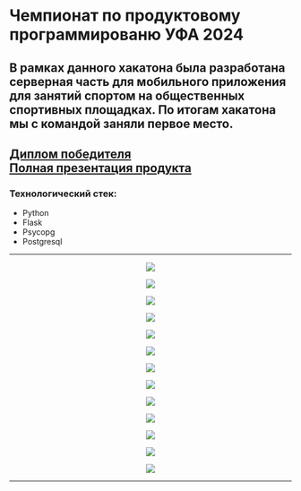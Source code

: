 # Чемпионат по продуктовому программированю УФА 2024

В рамках данного хакатона была разработана серверная часть для мобильного приложения
для занятий спортом на общественных спортивных площадках. По итогам хакатона мы с командой
заняли первое место.
---
[Диплом победителя](other/Диплом%20I%20степени,%20Хакатон,%20Уфа.pdf) \
[Полная презентация продукта](other/UfaPresentation.pdf)
---
### Технологический стек:
* Python
* Flask 
* Psycopg
* Postgresql
---

<p align="center">
  <img src="other/UfaPresentation_page-0001.jpg" />
</p>

<p align="center">
  <img src="other/UfaPresentation_page-0003.jpg" />
</p>

<p align="center">
  <img src="other/UfaPresentation_page-0004.jpg" />
</p>

<p align="center">
  <img src="other/UfaPresentation_page-0005.jpg" />
</p>

<p align="center">
  <img src="other/UfaPresentation_page-0006.jpg" />
</p>

<p align="center">
  <img src="other/UfaPresentation_page-0007.jpg" />
</p>

<p align="center">
  <img src="other/UfaPresentation_page-0008.jpg" />
</p>

<p align="center">
  <img src="other/UfaPresentation_page-0009.jpg" />
</p>

<p align="center">
  <img src="other/UfaPresentation_page-0010.jpg" />
</p>

<p align="center">
  <img src="other/UfaPresentation_page-0011.jpg" />
</p>

<p align="center">
  <img src="other/UfaPresentation_page-0012.jpg" />
</p>

<p align="center">
  <img src="other/UfaPresentation_page-0013.jpg" />
</p>

<p align="center">
  <img src="other/UfaPresentation_page-0014.jpg" />
</p>

---
